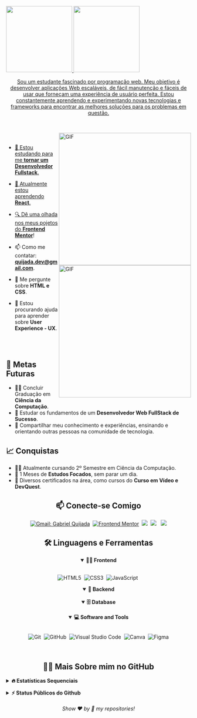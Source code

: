  <div>
   <a href="https://github.com/quijadadev">
   <img height="180em" src="https://github-readme-stats.vercel.app/api?username=quijadadev&show_icons=true&theme=tokyonight&include_all_commits=true&count_private=true"/>
   <img height="180em" src="https://github-readme-stats.vercel.app/api/top-langs/?username=quijadadev&layout=compact&langs_count=6&theme=tokyonight"/>
</div>

<p align="center">
Sou um estudante fascinado por programação web. Meu objetivo é desenvolver aplicações Web escaláveis, de fácil manutenção e fáceis de usar que forneçam uma experiência de usuário perfeita. Estou constantemente aprendendo e experimentando novas tecnologias e frameworks para encontrar as melhores soluções para os problemas em questão.
</p>

##

<br>

<!--- Web illustrations by Storyset ( https://storyset.com/web ) --->
<img align="right" alt="GIF" src="https://user-images.githubusercontent.com/90595158/224520261-cac35362-4a70-4108-85c8-260ac8e0b0bd.svg#gh-dark-mode-only" width="360px"/>
<img align="right" alt="GIF" src="https://user-images.githubusercontent.com/90595158/224520109-e00b8f1e-08c9-4316-9920-ea4e88701a61.svg#gh-light-mode-only" width="360px"/>


<br>



- 🔭 Estou estudando para me **tornar um Desenvolvedor Fullstack**.

- 🌱 Atualmente estou aprendendo **React**.

- 🔍 Dê uma olhada nos meus pojetos do [**Frontend Mentor**](https://www.frontendmentor.io/profile/quijadadev)!

- 📫 Como me contatar: **quijada.dev@gmail.com**.

- 💬 Me pergunte sobre **HTML e CSS**.

- 🤝 Estou procurando ajuda para aprender sobre **User Experience - UX**.

<br>
<br>


## 🎯 Metas Futuras

- 🧑‍🎓 Concluir Graduação em **Ciência da Computação**.
- 🧠 Estudar os fundamentos de um **Desenvolvedor Web FullStack de Sucesso**.
- 🌟 Compartilhar meu conhecimento e experiências, ensinando e orientando outras pessoas na comunidade de tecnologia.

## 📈 Conquistas

- 🧑‍🎓 Atualmente cursando 2º Semestre em Ciência da Computação.
- 🎉 1 Meses de **Estudos Focados**, sem parar um dia.
- 🤝 Diversos certificados na área, como cursos do **Curso em Vídeo e DevQuest**.

<h2 align="center">📫 Conecte-se Comigo</h2>

<div align = "center">
    
[![Gmail: Gabriel Quijada](https://img.shields.io/badge/-gmail-red?style=for-the-badge&logo=Gmail&logoColor=white&link=mailto:quijada.dev@gmail.com)](mailto:quijada.dev@gmail.com)&nbsp;
[![Frontend Mentor](https://img.shields.io/badge/-Frontend%20Mentor-5F3DC4?style=for-the-badge&logo=FrontendMentor&logoColor=white&link=https://www.frontendmentor.io/profile/quijadadev)](https://www.frontendmentor.io/profile/quijadadev)&nbsp;
<a href="https://www.instagram.com/biel.quijada/" target="_blank"><img src="https://img.shields.io/badge/-Instagram-%23E4405F?style=for-the-badge&logo=instagram&logoColor=white"></a>&nbsp;
 <a href="https://discord.gg/8WaV8FEV" target="_blank"><img src="https://img.shields.io/badge/Discord-7289DA?style=for-the-badge&logo=discord&logoColor=white"></a> &nbsp;
  <a href="www.linkedin.com/in/gabriel-quijada" target="_blank"><img src="https://img.shields.io/badge/-LinkedIn-%230077B5?style=for-the-badge&logo=linkedin&logoColor=white"></a> 
  
</div>

<div align = "center">

<h2 align="center">🛠️ Linguagens e Ferramentas</h2>

<details open>
<summary><b>🏄‍♂️ Frontend</b></summary>
<br>
  
![HTML5](https://img.shields.io/badge/-HTML5-E34F26?style=for-the-badge&logo=html5&logoColor=white)&nbsp;
![CSS3](https://img.shields.io/badge/-CSS3-1572B6?style=for-the-badge&logo=css3)&nbsp;
![JavaScript](https://img.shields.io/badge/Javascript-F7DF1E.svg?style=for-the-badge&logo=javascript&logoColor=black)&nbsp;
<!-- ![Redux](https://img.shields.io/badge/-Redux-00C4CC?style=for-the-badge&logo=redux&logoColor=white)&nbsp;
![TypeScript](https://img.shields.io/badge/-TypeScript-181717?style=for-the-badge&logo=typescript)&nbsp;
![React](https://img.shields.io/badge/-React-%23404d59?style=for-the-badge&logo=react)&nbsp; -->
</details>
    
<details open>
<summary><b>🧰 Backend</b></summary>
<br>

<!-- ![Node.js](https://img.shields.io/badge/node.js-339933.svg?style=for-the-badge&logo=nodedotjs&logoColor=white)&nbsp;
![Jest](https://img.shields.io/badge/-Jest-5F3DC4?style=for-the-badge&logo=jest&logoColor=white)&nbsp; -->
</details>

<details open>
<summary><b>🗄️ Database</b></summary>
<br>

<!-- ![MySQL](https://img.shields.io/badge/-MySQL-00000F?style=for-the-badge&logo=mysql)&nbsp; -->
</details>

<details open>
<summary><b>💻 Software and Tools</b></summary>
<br>

![Git](https://img.shields.io/badge/-Git-F05032?style=for-the-badge&logo=git&logoColor=white)&nbsp;
![GitHub](https://img.shields.io/badge/-GitHub-181717?style=for-the-badge&logo=github)&nbsp;
![Visual Studio Code](https://img.shields.io/badge/-VSCODE-007ACC?style=for-the-badge&&logo=visual-studio-code&logoColor=white)&nbsp;
![Canva](https://img.shields.io/badge/-Canva-00C4CC?style=for-the-badge&logo=canva&logoColor=white)&nbsp;
![Figma](https://img.shields.io/badge/figma-%23F24E1E.svg?style=for-the-badge&logo=figma&logoColor=white)
</details>

</div>


<br>

<h2 align="center">👨‍💻 Mais Sobre mim no GitHub</h2>


<details>
<summary><b>🔥 Estatísticas Sequenciais</b></summary>
<br>
<p align="center">
<img src="http://github-readme-streak-stats.herokuapp.com?user=bush1D3v&theme=radical&hide_border=true" alt="bush1D3v" width="390"/>
</p>
</details>
  
  


<!-- BLOG-POST-LIST:END -->
</p>
</details>

<details>
<summary><b>⚡ Status Públicos do Github</b></summary>
<br>
<p align="center">
<img height="180em" src="https://github-readme-stats-vert-three-11.vercel.app/api?username=quijadadev&show_icons=true&theme=radical&hide"/>
<img height="180em" src="https://github-readme-stats-vert-three-11.vercel.app/api/top-langs/?username=quijadadev&layout=compact&langs_count=6&theme=radical&hide"/>
</p>
</details>

<h6 align="center">Show ❤️ by 🌟 my repositories!</h6>
